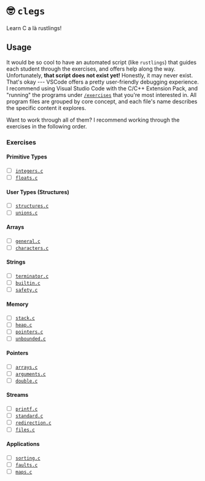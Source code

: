 # 🤓 `clegs`

Learn C a là rustlings!

## Usage

It would be so cool to have an automated script (like `rustlings`) that guides each student 
through the exercises, and offers help along the way. Unfortunately, **that script does not 
exist yet!** Honestly, it may never exist. That's okay --- VSCode offers a pretty 
user-friendly debugging experience. I recommend using Visual Studio Code with the C/C++ 
Extension Pack, and "running" the programs under [`/exercises`](/exercises/) that you're 
most interested in. All program files are grouped by core concept, and each file's name 
describes the specific content it explores.

Want to work through all of them? I recommend working through the exercises in the following order.

### Exercises

#### Primitive Types

- [ ] [`integers.c`](/exercises/primitives/integers.c)
- [ ] [`floats.c`](/exercises/primitives/floats.c)

#### User Types (Structures)

- [ ] [`structures.c`](/exercises/structs/structures.c)
- [ ] [`unions.c`](/exersises/structs/unions.c)

#### Arrays 

- [ ] [`general.c`](/exercises/arrays/general.c)
- [ ] [`characters.c`](/exercises/arrays/characters.c)

#### Strings

- [ ] [`terminator.c`](/exercises/strings/terminator.c)
- [ ] [`builtin.c`](/exercises/strings/builtin.c)
- [ ] [`safety.c`](/exercises/strings/safety.c)

#### Memory

- [ ] [`stack.c`](/exercises/memory/stack.c)
- [ ] [`heap.c`](/exercises/memory/heap.c)
- [ ] [`pointers.c`](/exercises/memory/pointers.c)
- [ ] [`unbounded.c`](/exercises/memory/unbounded.c)

#### Pointers

- [ ] [`arrays.c`](/exercises/pointers/arrays.c)
- [ ] [`arguments.c`](/exersises/pointers/arguments.c)
- [ ] [`double.c`](/exercises/pointers/double.c)

#### Streams

- [ ] [`printf.c`](/exercises/streams/printf.c)
- [ ] [`standard.c`](/exercises/streams/standard.c)
- [ ] [`redirection.c`](/exercises/streams/redirection.c)
- [ ] [`files.c`](/exercises/streams/files.c)

#### Applications

- [ ] [`sorting.c`](/exercises/applications/sorting.c)
- [ ] [`faults.c`](/exercises/applications/faults.c)
- [ ] [`maps.c`](/exercises/applications/maps.c)

